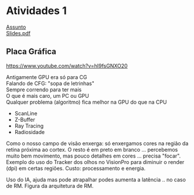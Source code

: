 # Atividades 1

[Assunto](Assunto.pdf)  
[Slides.pdf](Slides.pdf)  

## Placa Gráfica

<https://www.youtube.com/watch?v=hI9fsGNXO20>  

Antigamente GPU era só para CG  
Falando de CFG: "sopa de letrinhas"  
Sempre correndo para ter mais  
O que é mais caro, um PC ou GPU  
Qualquer problema (algoritmo) fica melhor na GPU do que na CPU  

- ScanLine
- Z-Buffer
- Ray Tracing
- Radiosidade

Como o nosso campo de visão enxerga: só enxergamos cores na região da retina próxima ao cortex. O resto é em preto em branco ... percebemos muito bem movimento, mas pouco detalhes em cores ... precisa "focar".  
Exemplo do uso do Tracker dos olhos no VisionPro para diminuir o render (dpi) em certas regiões.
Custo: processamento e energia.

Uso do IA, ajuda mas pode atrapalhar podes aumenta a latência .. no caso de RM. Figura da arquitetura de RM.  

